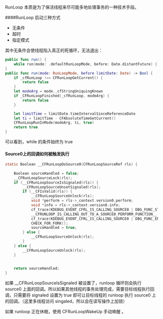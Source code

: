 RunLoop 本质是为了保活线程来尽可能多地处理事务的一种技术手段。



####RunLoop 启动三种方式

- 无条件
- 超时
- 指定模式

其中无条件会使线程陷入真正的死循环，无法退出：

```swift
public func run() {
    while run(mode: .defaultRunLoopMode, before: Date.distantFuture) { }
}
public func run(mode: RunLoopMode, before limitDate: Date) -> Bool {
    if _cfRunLoop !== CFRunLoopGetCurrent() {
        return false
    }
    let modeArg = mode._cfStringUniquingKnown
    if _CFRunLoopFinished(_cfRunLoop, modeArg) {
        return false
    }

    let limitTime = limitDate.timeIntervalSinceReferenceDate
    let ti = limitTime - CFAbsoluteTimeGetCurrent()
    CFRunLoopRunInMode(modeArg, ti, true)
    return true
}
```

可以看到，while 的条件始终为 true



#### Source0上的回调如何被触发执行

```c
static Boolean __CFRunLoopDoSource0(CFRunLoopSourceRef rls) {
    
    Boolean sourceHandled = false;
    __CFRunLoopSourceLock(rls);
    if (__CFRunLoopSourceIsSignaled(rls)) {
        __CFRunLoopSourceUnsetSignaled(rls);
        if (__CFIsValid(rls)) {
            __CFRunLoopSourceUnlock(rls);
            void *perform = rls->_context.version0.perform;
            void *info = rls->_context.version0.info;
            cf_trace(KDEBUG_EVENT_CFRL_IS_CALLING_SOURCE0 | DBG_FUNC_START, perform, info, 0, 0);
            __CFRUNLOOP_IS_CALLING_OUT_TO_A_SOURCE0_PERFORM_FUNCTION__(perform, info);
            cf_trace(KDEBUG_EVENT_CFRL_IS_CALLING_SOURCE0 | DBG_FUNC_END, perform, info, 0, 0);
            CHECK_FOR_FORK();
            sourceHandled = true;
        } else {
            __CFRunLoopSourceUnlock(rls);
        }
    } else {
        __CFRunLoopSourceUnlock(rls);
    }
    
    
    return sourceHandled;
}
```

如果 __CFRunLoopSourceIsSignaled 被设置了，runloop 循环则会执行 source0 上面的回调。所以如果其他线程的事务处理完成，需要目标线程执行回调，只需要将 signaled 设置为 true 即可让目标线程的 runloop 执行 source0 上的回调。（这里多线程访问 singaled，所以会在读写操作上加锁）

如果 runloop 正在休眠，使用 CFRunLoopWakeUp 手动唤醒 。
